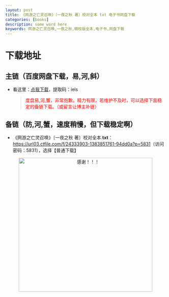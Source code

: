 ```yaml
---
layout: post
title: 《网游之亡灵召唤》〔一夜之秋 著〕校对全本 txt 电子书网盘下载
categories: [books]
description: some word here
keywords: 网游之亡灵召唤,一夜之秋,精校版全本,电子书,网盘下载
---
```


# 下载地址

## 主链（百度网盘下载，易,河,斜）

- 看这里：[点我下载](https://pan.baidu.com/s/1iMXUbSbtZQZjDcqDmnWUyw?pwd=iels)，提取码：iels

  > <p style="color:red" >度盘易,河,蟹，非常抱歉。精力有限，若维护不及时，可以选择下面稳定的备链下载。（或留言让博主补链）</p>

## 备链（防,河,蟹，速度稍慢，但下载稳定啊）

- 《网游之亡灵召唤》〔一夜之秋 著〕校对全本.**txt**：<https://url03.ctfile.com/f/24333903-1383851761-94dd0a?p=5831>（访问密码：5831），选择【普通下载】

<div align="center"><img src="https://pic.imgdb.cn/item/6707df6bd29ded1a8ce37031.gif" alt="感谢！！！" width="420px" height="auto"/></div>
